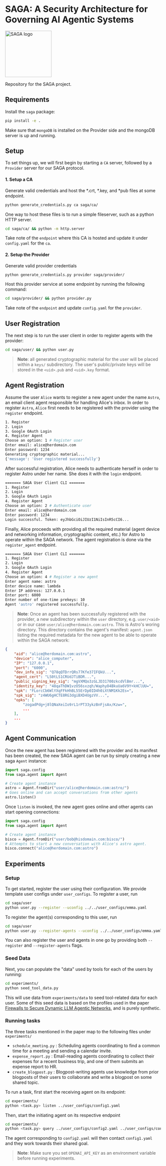 # SAGA: A Security Architecture for Governing AI Agentic Systems

<img src="assets/logo.png" alt="SAGA logo" width="150"/>

Repository for the SAGA project.

## Requirements

Install the `saga` package:

```bash
pip install -e .
```

Make sure that `mongoDB` is installed on the Provider side and the mongoDB server is up and running.

## Setup

To set things up, we will first begin by starting a `CA` server, followed by a `Provider` server for our SAGA protocol.

#### 1. Setup a CA

Generate valid credentials and host the *.crt, *.key, and *pub files at some endpoint.

```bash
python generate_credentials.py ca saga/ca/
```

One way to host these files is to run a simple fileserver, such as a python HTTP server.

```bash
cd saga/ca/ && python -m http.server
```

Take note of the `endpoint` where this CA is hosted and update it under `config.yaml` for the `ca`.

#### 2. Setup the Provider

Generate valid provider credentials

```bash
python generate_credentials.py provider saga/provider/
```

Host this provider service at some endpoint by running the following command:

```bash
cd saga/provider/ && python provider.py
```

Take note of the `endpoint` and update `config.yaml` for the `provider`.

## User Registration

The next step is to run the user client in order to register agents with the provider:

```bash
cd saga/user/ && python user.py
```

> __Note__: all generated cryptographic material for the user will be placed within a `keys/` subdirectory. The user's public/private keys will be stored in the `<uid>.pub` and `<uid>.key` format.

## Agent Registration

Assume the user `Alice` wants to register a new agent under the name `Astro`, an email client agent responsible for handling Alice's inbox. In order to register `Astro`, `Alice` first needs to be registered with the provider using the `register` endpoint. 

```bash
1. Register
2. Login
3. Google OAuth Login
4. Register Agent
Choose an option: 1 # Register user 
Enter email: alice@herdomain.com
Enter password: 1234
Generating cryptographic material...
{'message': 'User registered successfully'}
```

After successful registration, Alice needs to authenticate herself in order to register Astro under her name. She does it with the `login` endpoint. 

```bash
======= SAGA User Client CLI =======
1. Register
2. Login
3. Google OAuth Login
4. Register Agent
Choose an option: 2 # Authenticate user
Enter email: alice@herdomain.com
Enter password: 1234
Login successful. Token: eyJhbGciOiJIUzI1NiIsInR5cCI6...
```

Finally, Alice proceeds with providing all the required material (agent device and networking information, cryptographic content, etc.) for Astro to operate within the SAGA network. The agent registration is done via the `register_agent` endpoint.

```bash
======= SAGA User Client CLI =======
1. Register
2. Login
3. Google OAuth Login
4. Register Agent
Choose an option: 4 # Register a new agent
Enter agent name: astro
Enter device name: lambda
Enter IP address: 127.0.0.1
Enter port: 6000
Enter number of one-time prekeys: 10
Agent 'astro' registered successfully.
```

> __Note__: Once an agent has been successfully registered with the provider, a new subdirectory within the `user` directory, e.g. `user/<aid>` or in our case `user/alice@herdomain.com:astro`. This is Astro's woring directory. This directory contains the agent's manifest: `agent.json` listing the required metadata for the new agent to be able to operate within the SAGA network:

```json
{
    "aid": "alice@herdomain.com:astro",
    "device": "alice_computer",
    "IP": "127.0.0.1",
    "port": "6000",
    "dev_info_sig": "Q78qQTDrrQRs77Kfe37IFQkU...",
    "agent_cert": "LS0tLS1CRUdJTiBDR...",
    "public_signing_key_sig": "mgVXMQo3zGLJD31700zkcdVlBmr...",
    "identity_key": "48qaThDW1vzO56sxzqh/WaphyO4BkuUa6V9Y+kHClUU=",
    "spk": "FLorcCb6WlYXqFFkHhBL55ErDp0ID4h0iXtNM1Kk2Es=",
    "spk_sig": "z4WU6gHCTE8RG3dgiBXD4UgzVV...",
    "opks": [
        "zogadPdg+j8lQNaXeiIo9rL1rPT33ykzBnFjsAx/Kzw=",
        ...
    ],
    ...
}
```

## Agent Communication

Once the new agent has been registered with the provider and its manifest has been created, the new SAGA agent can be run by simply creating a new saga `Agent` instance:

```python
import saga.config
from saga.agent import Agent

# Create agent instance 
astro = Agent.fromDir("user/alice@herdomain.com:astro/")
# Goes online and can accept conversations from other agents
astro.listen() 
```

Once `listen` is invoked, the new agent goes online and other agents can start opening connections:

```python
import saga.config
from saga.agent import Agent

# Create agent instance 
bisco = Agent.fromDir("user/bob@hisdomain.com:bisco/")
# Attempts to start a new conversation with Alice's astro agent.
bisco.connect("alice@herdomain.com:astro")
```

## Experiments

### Setup 

To get started, register the user using their configuration. We provide template user configs under `user_configs`. To register a user, run

```bash
cd saga/user
python user.py --register --uconfig ../../user_configs/emma.yaml
```

To register the agent(s) corresponding to this user, run

```bash
cd saga/user
python user.py --register-agents --uconfig ../../user_configs/emma.yaml
```

You can also register the user and agents in one go by providing both `--register` and `--register-agents` flags.

### Seed Data

Next, you can populate the "data" used by tools for each of the users by running:

```bash
cd experiments/
python seed_tool_data.py
```

This will use data from `experiments/data` to seed tool-related data for each user. Some of this seed data is based on the profiles used in the paper [Firewalls to Secure Dynamic LLM Agentic Networks](https://github.com/microsoft/Firewalled-Agentic-Networks), and is purely synthetic.

### Running tasks

The three tasks mentioned in the paper map to the following files under `experiments/`
- `schedule_meeting.py` : Scheduling agents coordinating to find a common time for a meeting and sending a calendar invite.
- `expense_report.py` : Email-reading agents coordinating to collect their expenses for a recent business trip, and one of them submits an expense report to HR.
- `create_blogpost.py` : Blogpost-writing agents use knowledge from prior blogposts of their users to collaborate and write a blogpost on some shared topic.

To run a task, first start the receiving agent on its endpoint:

```bash
cd experiments/
python <task.py> listen ../user_configs/config1.yaml
```

Then, start the initiating agent on its respective endpoint

```bash
cd experiments/
python <task.py> query ../user_configs/config2.yaml ../user_configs/config1.yaml
```

The agent corresponding to `config2.yaml` will then contact `config1.yaml` and they work towards their shared goal.

> __Note__: Make sure you set `OPENAI_API_KEY` as an environment variable before running experiments.